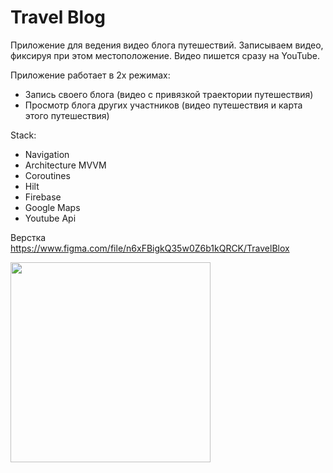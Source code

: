 # Travel Blog
Приложение для ведения видео блога путешествий. 
Записываем видео, фиксируя при этом местоположение.
Видео пишется сразу на YouTube.

Приложение работает в 2х режимах:
+ Запись своего блога (видео с привязкой траектории путешествия)
+ Просмотр блога других участников (видео путешествия и карта этого путешествия)


Stack:

+ Navigation
+ Architecture MVVM
+ Coroutines
+ Hilt
+ Firebase
+ Google Maps
+ Youtube Api

Верстка https://www.figma.com/file/n6xFBigkQ35w0Z6b1kQRCK/TravelBlox

<img src="https://github.com/Art-bond/okRes/blob/main/travel2.gif" width="320">



